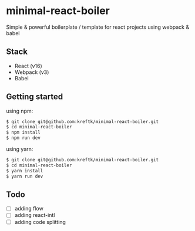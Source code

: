 # minimal-react-boiler
Simple &amp; powerful boilerplate / template for react projects using webpack &amp; babel

## Stack
* React (v16)
* Webpack (v3)
* Babel

## Getting started
using npm:
```bash
$ git clone git@github.com:kreftk/minimal-react-boiler.git
$ cd minimal-react-boiler
$ npm install
$ npm run dev
```

using yarn:
```bash
$ git clone git@github.com:kreftk/minimal-react-boiler.git
$ cd minimal-react-boiler
$ yarn install
$ yarn run dev
```

## Todo
- [ ] adding flow
- [ ] adding react-intl
- [ ] adding code splitting
